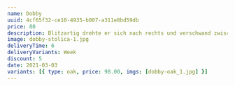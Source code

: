 ```yaml
---
name: Dobby
uuid: 4cf65f32-ce10-4935-b007-a311e8bd59db
price: 80
description: Blitzartig drehte er sich nach rechts und verschwand zwischen den beiden Gebäuden. Beinahe wäre er dabei über den umgestürzten Mülleimer gefallen, der mitten im Weg lag. Er versuchte, sich in der Dunkelheit seinen Weg zu ertasten und erstarrte.Anscheinend gab es keinen anderen Ausweg aus diesem kleinen Hof als den Durchgang, durch den er gekommen war. Die Schritte wurden lauter und lauter, er sah eine dunkle Gestalt um die Ecke biegen. Fieberhaft irrten seine Augen durch die nächtliche Dunkelheit und suchten einen Ausweg.
image: dobby-stolica-1.jpg
deliveryTime: 6
deliveryVariants: Week
discount: 5
date: 2021-03-03
variants: [{ type: oak, price: 98.00, imgs: [dobby-oak_1.jpg] }]
---
```

